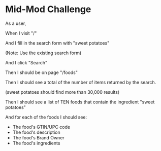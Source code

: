 # Mid-Mod Challenge

As a user,

When I visit "/"

And I fill in the search form with "sweet potatoes"

(Note: Use the existing search form)

And I click "Search"

Then I should be on page "/foods"

Then I should see a total of the number of items returned by the search.

(sweet potatoes should find more than 30,000 results)

Then I should see a list of TEN foods that contain the ingredient "sweet potatoes"

And for each of the foods I should see:
- The food's GTIN/UPC code
- The food's description
- The food's Brand Owner
- The food's ingredients

